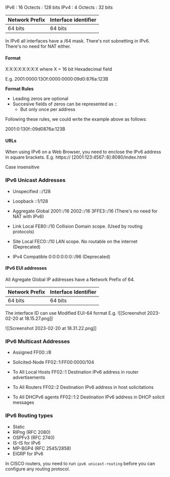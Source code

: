 IPv6 : 16 Octects : 128 bits 
IPv4 : 4 Octects : 32 bits

| Network Prefix | Interface identifier |
|---|---|
| 64 bits | 64 bits |

In IPv6 all interfaces have a /64 mask. There's not subnetting in IPv6. There's no need for NAT either.

#### Format

X:X:X:X:X:X:X:X     where X = 16 bit Hexadecimal field

E.g.
2001:0000:13Of:0000:0000:09d0:876a:123B

**Format Rules**
- Leading zeros are optional
- Succesive fields of zeros can be represented as ::
	- But only once per address

Following these rules, we could write the example above as follows:

2001:0:130f::09d0876a:123B

#### URLs
When using IPv6 on a Web Browser, you need to enclose the IPv6 address in square brackets.
E.g.
https:// \[2001:123:4567::8\]:8080/index.html



Case insensitive

### IPv6 Unicast Addresses

- Unspecified
	::/128

- Loopback
	::1/128

- Aggregate Global
	2001::/16
	2002::/16
	3FFE3::/16
	(There's no need for NAT with IPv6)

- Link Local
	FE80::/10
	Collision Domain scope. (Used by routing protocols)

- Site Local
	FEC0::/10
	LAN scope. No routable on the internet (Deprecated)

- IPv4 Compatible
	0:0:0:0:0:0::/96
	(Deprecated)

#### IPv6 EUI addresses
All Agregate Global IP addresses have a Network Prefix of 64.

| Network Prefix | Interface Identifier |
|---|---|
| 64 bits | 64 bits |

The interface ID can use Modified EUI-64 format
E.g.
![[Screenshot 2023-02-20 at 18.15.27.png]]

![[Screenshot 2023-02-20 at 18.31.22.png]]





### IPv6 Multicast Addresses

- Assigned
	FF00::/8

- Solicited-Node
	FF02::1:FF00:0000/104

- To All Local Hosts
	FF02::1
	Destination IPv6 address in router advertisements

- To All Routers
	FF02::2
	Destination IPv6 address in host solicitations

- To All DHCPv6 agents
	FF02::1:2
	Destination IPv6 address in DHCP solicit messages 

### IPv6 Routing types
- Static
- RIPng (RFC 2080)
- OSPFv3 (RFC 2740)
- IS-IS for IPv6
- MP-BGP4 (RFC 2545/2858)
- EIGRP for IPv6

In CISCO routers, you need to run `ipv6 unicast-routing` before you can configure any routing protocol.